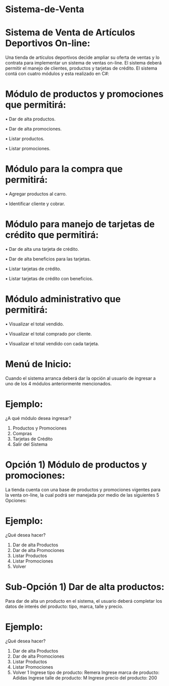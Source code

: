 # Sistema-de-Venta
# Sistema de Venta de Artículos Deportivos On-line: 

Una tienda de artículos deportivos decide ampliar su oferta de ventas y lo contrata para implementar un sistema de ventas on-line.
El sistema deberá permitir el manejo de clientes, productos y tarjetas de crédito.
El sistema contá con cuatro módulos y esta realizado en C#:

# Módulo de productos y promociones que permitirá:

• Dar de alta productos.

• Dar de alta promociones.

• Listar productos.

• Listar promociones.

# Módulo para la compra que permitirá:

• Agregar productos al carro.

• Identificar cliente y cobrar.

# Módulo para manejo de tarjetas de crédito que permitirá:

• Dar de alta una tarjeta de crédito.

• Dar de alta beneficios para las tarjetas.

• Listar tarjetas de crédito.

• Listar tarjetas de crédito con beneficios.

# Módulo administrativo que permitirá:

• Visualizar el total vendido.

• Visualizar el total comprado por cliente.

• Visualizar el total vendido con cada tarjeta.

# Menú de Inicio:
Cuando el sistema arranca deberá dar la opción al usuario de ingresar a uno de los 4 módulos anteriormente mencionados.
# Ejemplo: 
¿A qué módulo desea ingresar?
1) Productos y Promociones
2) Compras 
3) Tarjetas de Crédito
4) Salir del Sistema

# Opción 1) Módulo de productos y promociones: 
La tienda cuenta con una base de productos y promociones vigentes para la venta on-line, la cual podrá ser manejada por medio de las siguientes 5 Opciones:
# Ejemplo:
¿Qué desea hacer?

1) Dar de alta Productos
2) Dar de alta Promociones
3) Listar Productos
4) Listar Promociones
5) Volver

# Sub-Opción 1) Dar de alta productos:
Para dar de alta un producto en el sistema, el usuario deberá completar los datos de interés del producto: tipo, marca, talle y precio.
# Ejemplo:
¿Qué desea hacer?

1) Dar de alta Productos
2) Dar de alta Promociones
3) Listar Productos
4) Listar Promociones
5) Volver
1
Ingrese tipo de producto: Remera
Ingrese marca de producto: Adidas
Ingrese talle de producto: M
Ingrese precio del producto: 200






